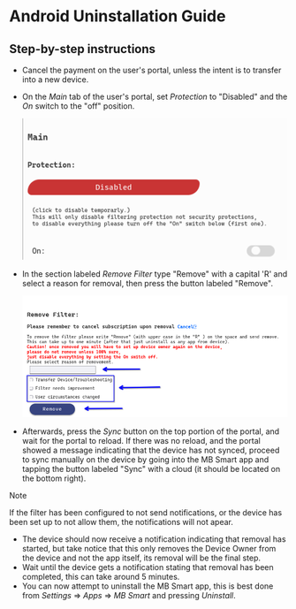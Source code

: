 # Android Uninstallation Guide

## Step-by-step instructions

- Cancel the payment on the user's portal, unless the intent is to transfer into a new device.
- On the _Main_ tab of the user's portal, set _Protection_ to "Disabled" and the _On_ switch to 
the "off" position.

    ![Main tab protection](./img/MainProtection.png)

- In the section labeled _Remove Filter_ type "Remove" with a capital 'R' and select a reason for
removal, then press the button labeled "Remove".

    ![Removal section](./img/RemovalBox.png)

- Afterwards, press the _Sync_ button on the top portion of the portal, and wait for the portal to
reload. If there was no reload, and the portal showed a message indicating that the device has not
synced, proceed to sync manually on the device by going into the MB Smart app and tapping the button
labeled "Sync" with a cloud (it should be located on the bottom right).
> [!Note]
> If the filter has been configured to not send notifications, or the device has been set up to
> not allow them, the notifications will not apear.
- The device should now receive a notification indicating that removal has started, but take notice
that this only removes the Device Owner from the device and not the app itself, its removal will be
the final step.
- Wait until the device gets a notification stating that removal has been completed, this can take
around 5 minutes.
- You can now attempt to uninstall the MB Smart app, this is best done from _Settings_ => _Apps_ =>
_MB Smart_ and pressing _Uninstall_. 
